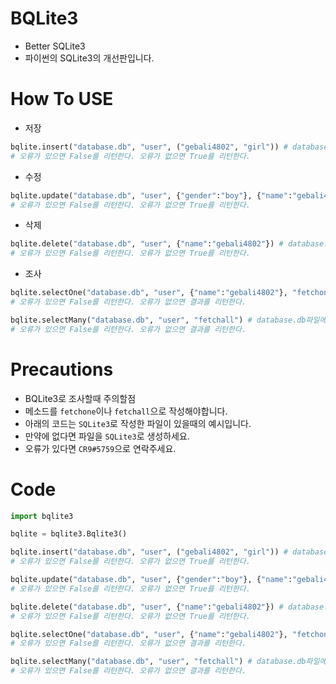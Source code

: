 # BQLite3
* Better SQLite3
* 파이썬의 SQLite3의 개선판입니다.

# How To USE
* 저장
```py
bqlite.insert("database.db", "user", ("gebali4802", "girl")) # database.db파일에서 gebali4802를 girl로 user에다 저장한다.
# 오류가 있으면 False를 리턴한다. 오류가 없으면 True를 리턴한다.
```
* 수정
```py
bqlite.update("database.db", "user", {"gender":"boy"}, {"name":"gebali4802"}) # database.db파일에서 gebali4802를 boy로 user에서 수정한다.
# 오류가 있으면 False를 리턴한다. 오류가 없으면 True를 리턴한다.
```
* 삭제
```py
bqlite.delete("database.db", "user", {"name":"gebali4802"}) # database.db파일에서 name이 gebali4802인 사람을 user에서 삭제한다.
# 오류가 있으면 False를 리턴한다. 오류가 없으면 True를 리턴한다.
```
* 조사
```py
bqlite.selectOne("database.db", "user", {"name":"gebali4802"}, "fetchone") # database.db파일에서 name이 gebali4802를 user에서 fetchon메소드로 조사한다.
# 오류가 있으면 False를 리턴한다. 오류가 없으면 결과를 리턴한다.
```
```py
bqlite.selectMany("database.db", "user", "fetchall") # database.db파일에서 user을 fetchall메소드로 조사한다.
# 오류가 있으면 False를 리턴한다. 오류가 없으면 결과를 리턴한다.
```

# Precautions
* BQLite3로 조사할때 주의할점
* 메소드를 `fetchone`이나 `fetchall`으로 작성해야합니다.
* 아래의 코드는 `SQLite3`로 작성한 파일이 있을때의 예시입니다.
* 만약에 없다면 파일을 `SQLite3`로 생성하세요.
* 오류가 있다면 `CR9#5759`으로 연락주세요.

# Code
```py
import bqlite3

bqlite = bqlite3.Bqlite3()

bqlite.insert("database.db", "user", ("gebali4802", "girl")) # database.db파일에서 gebali4802를 girl로 user에다 저장한다.
# 오류가 있으면 False를 리턴한다. 오류가 없으면 True를 리턴한다.

bqlite.update("database.db", "user", {"gender":"boy"}, {"name":"gebali4802"}) # database.db파일에서 gebali4802를 boy로 user에서 수정한다.
# 오류가 있으면 False를 리턴한다. 오류가 없으면 True를 리턴한다.

bqlite.delete("database.db", "user", {"name":"gebali4802"}) # database.db파일에서 name이 gebali4802인 사람을 user에서 삭제한다.
# 오류가 있으면 False를 리턴한다. 오류가 없으면 True를 리턴한다.

bqlite.selectOne("database.db", "user", {"name":"gebali4802"}, "fetchone") # database.db파일에서 name이 gebali4802를 user에서 fetchon메소드로 조사한다.
# 오류가 있으면 False를 리턴한다. 오류가 없으면 결과를 리턴한다.

bqlite.selectMany("database.db", "user", "fetchall") # database.db파일에서 user을 fetchall메소드로 조사한다.
# 오류가 있으면 False를 리턴한다. 오류가 없으면 결과를 리턴한다.
```
